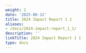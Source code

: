 ```yaml
---
weight: 2
date: '2025-06-12'
title: 2024 Impact Report 1 1
aliases:
- /docs/2024-impact-report_1_1/
description: ''
linkTitle: 2024 Impact Report 1 1
type: docs
---
```


<!-- Unsupported block type: embed -->







<!-- Unsupported block type: child_database -->



<!-- Unsupported block type: child_database -->



<!-- Unsupported block type: child_database -->